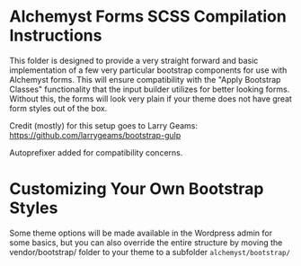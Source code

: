 # Alchemyst Forms SCSS Compilation Instructions
This folder is designed to provide a very straight forward and basic implementation of a few very particular bootstrap components for use with Alchemyst forms. This will ensure compatibility with the "Apply Bootstrap Classes" functionality that the input builder utilizes for better looking forms. Without this, the forms will look very plain if your theme does not have great form styles out of the box.

Credit (mostly) for this setup goes to Larry Geams: https://github.com/larrygeams/bootstrap-gulp

Autoprefixer added for compatibility concerns.

# Customizing Your Own Bootstrap Styles
Some theme options will be made available in the Wordpress admin for some basics, but you can also override the entire structure by moving the vendor/bootstrap/ folder to your theme to a subfolder `alchemyst/bootstrap/`
